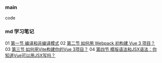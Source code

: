 ### main
code 

### md 学习笔记
01 [第一节 编译和非编译模式](./md/01.md)
02 [第二节 如何用 Webpack 初构建 Vue 3 项目？](./md/02.md)
03 [第三节 如何用Vite构建你的Vue 3项目？](./md/03.md)
04 [第四节 模版语法和JSX语法：你知道Vue可以用JSX写吗？](./md/04.md)